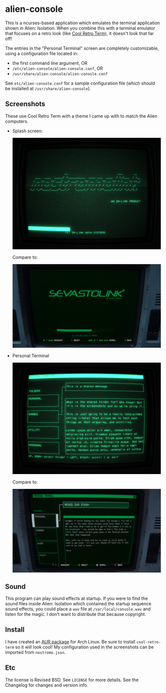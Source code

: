 alien-console
==============

This is a ncurses-based application which emulates the terminal application
shown in Alien: Isolation. When you combine this with a terminal emulator that
focuses on a retro look (like [Cool Retro Term][]), it doesn't look that far
off!

The entries in the "Personal Terminal" screen are completely customizable, using
a configuration file located in:

- the first command line argument, OR
- `/etc/alien-console/alien-console.conf`, OR
- `/usr/share/alien-console/alien-console.conf`

See `etc/alien-console.conf` for a sample configuration file (which should be
installed at `/usr/share/alien-console`).

Screenshots
-----------

These use Cool Retro Term with a theme I came up with to match the Alien
computers.

- Splash screen:

  ![our](img/our-splash.png)

  Compare to:

  ![real](img/real-splash.jpg)

- Personal Terminal

  ![our](img/our-main.png)

  Compare to:

  ![real](img/real-main.jpg)

[Cool Retro Term]: https://github.com/Swordfish90/cool-retro-term


Sound
-----

This program can play sound effects at startup. If you were to find the sound
files inside Alien: Isolation which contained the startup sequence sound
effects, you could place a `wav` file at `/var/local/console.wav` and listen for
the magic. I don't want to distribute that because copyright.

Install
-------

I have created an [AUR package](https://aur.archlinux.org/alien-console) for
Arch Linux. Be sure to install `cool-retro-term` so it will look cool! My
configuration used in the screenshots can be imported from `nostromo.json`.

Etc
---

The license is Revised BSD. See `LICENSE` for more details. See the Changelog
for changes and version info.
